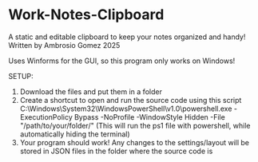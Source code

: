 # Work-Notes-Clipboard
A static and editable clipboard to keep your notes organized and handy! Written by Ambrosio Gomez 2025

Uses Winforms for the GUI, so this program only works on Windows!

SETUP:
1. Download the files and put them in a folder
2. Create a shortcut to open and run the source code using this script C:\Windows\System32\WindowsPowerShell\v1.0\powershell.exe -ExecutionPolicy Bypass -NoProfile -WindowStyle Hidden -File "/path/to/your/folder/" (This will run the ps1 file with powershell, while automatically hiding the terminal)
3. Your program should work! Any changes to the settings/layout will be stored in JSON files in the folder where the source code is
